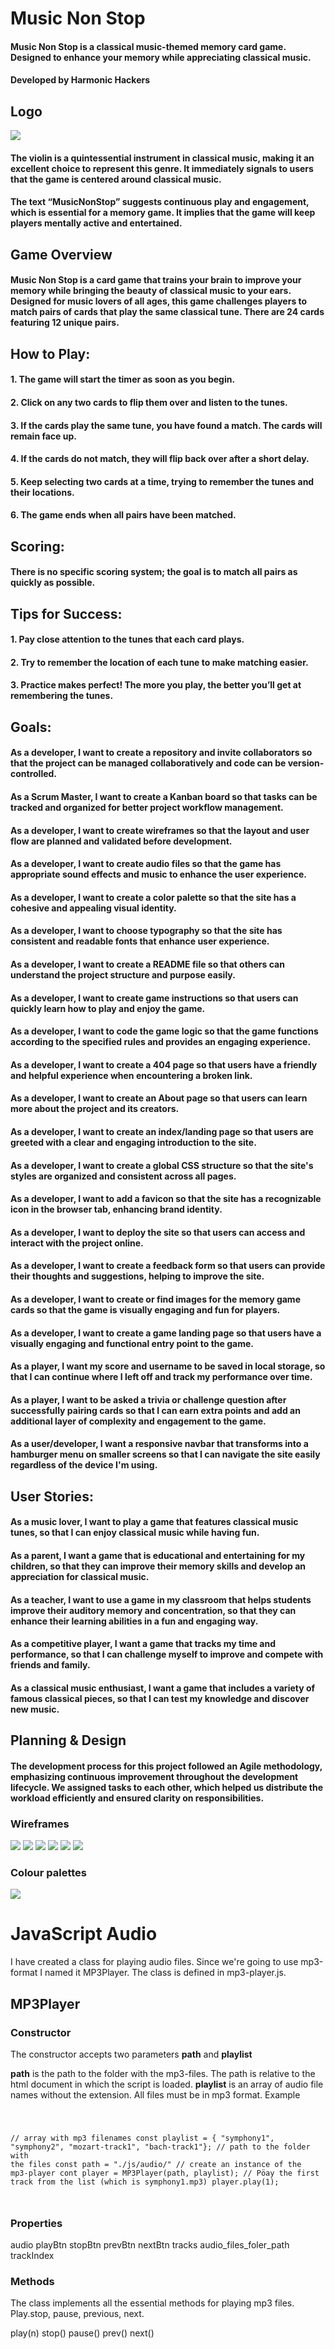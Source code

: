 # Music Non Stop

#### Music Non Stop is a classical music-themed memory card game. Designed to enhance your memory while appreciating classical music.

#### Developed by Harmonic Hackers

## Logo
<img src="assets/images/logoforreadme.jpg">

#### The violin is a quintessential instrument in classical music, making it an excellent choice to represent this genre. It immediately signals to users that the game is centered around classical music.
#### The text “MusicNonStop” suggests continuous play and engagement, which is essential for a memory game. It implies that the game will keep players mentally active and entertained.



## Game Overview
#### Music Non Stop is a card game that trains your brain to improve your memory while bringing the beauty of classical music to your ears. Designed for music lovers of all ages, this game challenges players to match pairs of cards that play the same classical tune. There are 24 cards featuring 12 unique pairs.



## How to Play:
#### 1. The game will start the timer as soon as you begin.
#### 2. Click on any two cards to flip them over and listen to the tunes.
#### 3. If the cards play the same tune, you have found a match. The cards will remain face up.
#### 4. If the cards do not match, they will flip back over after a short delay.
#### 5. Keep selecting two cards at a time, trying to remember the tunes and their locations.
#### 6. The game ends when all pairs have been matched.



## Scoring:
#### There is no specific scoring system; the goal is to match all pairs as quickly as possible.



## Tips for Success:
#### 1. Pay close attention to the tunes that each card plays.
#### 2. Try to remember the location of each tune to make matching easier.
#### 3. Practice makes perfect! The more you play, the better you’ll get at remembering the tunes.

## Goals:
#### As a developer, I want to create a repository and invite collaborators so that the project can be managed collaboratively and code can be version-controlled.
#### As a Scrum Master, I want to create a Kanban board so that tasks can be tracked and organized for better project workflow management.
#### As a developer, I want to create wireframes so that the layout and user flow are planned and validated before development.
#### As a developer, I want to create audio files so that the game has appropriate sound effects and music to enhance the user experience.
#### As a developer, I want to create a color palette so that the site has a cohesive and appealing visual identity.
#### As a developer, I want to choose typography so that the site has consistent and readable fonts that enhance user experience.
#### As a developer, I want to create a README file so that others can understand the project structure and purpose easily.
#### As a developer, I want to create game instructions so that users can quickly learn how to play and enjoy the game.
#### As a developer, I want to code the game logic so that the game functions according to the specified rules and provides an engaging experience.
#### As a developer, I want to create a 404 page so that users have a friendly and helpful experience when encountering a broken link.
#### As a developer, I want to create an About page so that users can learn more about the project and its creators.
#### As a developer, I want to create an index/landing page so that users are greeted with a clear and engaging introduction to the site.
#### As a developer, I want to create a global CSS structure so that the site's styles are organized and consistent across all pages.
#### As a developer, I want to add a favicon so that the site has a recognizable icon in the browser tab, enhancing brand identity.
#### As a developer, I want to deploy the site so that users can access and interact with the project online.
#### As a developer, I want to create a feedback form so that users can provide their thoughts and suggestions, helping to improve the site.
#### As a developer, I want to create or find images for the memory game cards so that the game is visually engaging and fun for players.
#### As a developer, I want to create a game landing page so that users have a visually engaging and functional entry point to the game.
#### As a player, I want my score and username to be saved in local storage, so that I can continue where I left off and track my performance over time.
#### As a player, I want to be asked a trivia or challenge question after successfully pairing cards so that I can earn extra points and add an additional layer of complexity and engagement to the game.
#### As a user/developer, I want a responsive navbar that transforms into a hamburger menu on smaller screens so that I can navigate the site easily regardless of the device I'm using. 



## User Stories:
#### As a music lover, I want to play a game that features classical music tunes, so that I can enjoy classical music while having fun.
#### As a parent, I want a game that is educational and entertaining for my children, so that they can improve their memory skills and develop an appreciation for classical music.
#### As a teacher, I want to use a game in my classroom that helps students improve their auditory memory and concentration, so that they can enhance their learning abilities in a fun and engaging way.
#### As a competitive player, I want a game that tracks my time and performance, so that I can challenge myself to improve and compete with friends and family.
#### As a classical music enthusiast, I want a game that includes a variety of famous classical pieces, so that I can test my knowledge and discover new music.




## Planning & Design
#### The development process for this project followed an Agile methodology, emphasizing continuous improvement throughout the development lifecycle. We assigned tasks to each other, which helped us distribute the workload efficiently and ensured clarity on responsibilities.

### Wireframes
<img src="documentation/wireframes/about_us.png">
<img src="documentation/wireframes/game.png">
<img src="documentation/wireframes/game_over.png">
<img src="documentation/wireframes/home.png">
<img src="documentation/wireframes/instructions.png">
<img src="documentation/wireframes/scoreboard.png">


### Colour palettes
<img src="documentation/img_8611.png">




# JavaScript Audio
I have created a class for playing audio files. Since we're going to use mp3-format I named it MP3Player. The class is defined in mp3-player.js.

## MP3Player

### Constructor
The constructor accepts two parameters **path** and **playlist**

**path** is the path to the folder with the mp3-files. The path is relative to the html document in which the script is loaded.
**playlist** is an array of audio file names without the extension. All files must be in mp3 format. Example 

<code>

// array with mp3 filenames
const playlist = { "symphony1", "symphony2", "mozart-track1", "bach-track1"};
// path to the folder with the files
const path = "./js/audio/"
// create an instance of the mp3-player
cont player = MP3Player(path, playlist);
// Pöay the first track from the list (which is symphony1.mp3)
player.play(1);

</code>

### Properties
audio
playBtn
stopBtn
prevBtn
nextBtn
tracks
audio_files_foler_path
trackIndex

### Methods
The class implements all the essential methods for playing mp3 files. Play.stop, pause, previous, next.

play(n)
stop()
pause()
prev()
next()

